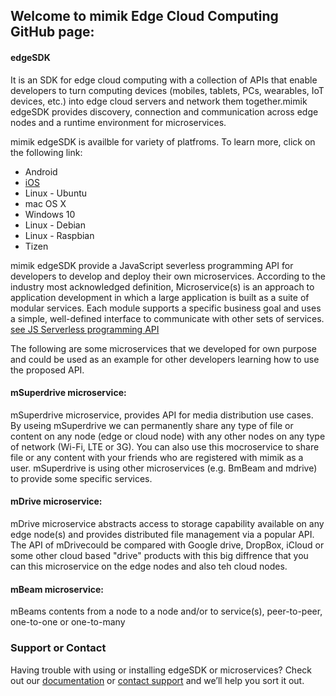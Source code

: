 ## Welcome to mimik Edge Cloud Computing GitHub page:


#### edgeSDK
It is an SDK for edge cloud computing with a collection of APIs that enable developers to turn computing devices (mobiles, tablets, PCs, wearables, IoT devices, etc.) into edge cloud servers and network them together.mimik edgeSDK provides discovery, connection and communication across edge nodes and a runtime environment for microservices.

mimik edgeSDK is availble for variety of platfroms. To learn more,  click on the following link:

- Android
- [iOS](https://github.com/mimikgit/edgeSDK-iOS)
- Linux - Ubuntu
- mac OS X
- Windows 10
- Linux - Debian
- Linux - Raspbian
- Tizen

mimik edgeSDK provide a JavaScript severless programming API for developers to develop and deploy their own microservices. According to the industry most acknowledged definition, Microservice(s) is an approach to application development in which a large application is built as a suite of modular services. Each module supports a specific business goal and uses a simple, well-defined interface to communicate with other sets of services. [see JS Serverless programming API](https://github.com/mimikgit/edgeMicroservices/wiki/Editing-How-to-use-mimik-serverless-JavaScript-programming-API)

The following are some microservices that we developed for own purpose and could be used as an example for other developers learning how to use the proposed API.

#### mSuperdrive microservice: 
mSuperdrive microservice, provides API for media distribution use cases. By useing mSuperdrive we can permanently share any type of file or content on any node (edge or cloud node) with any other nodes on any type of network (Wi-Fi, LTE or 3G). You can also use this mocroservice to share file or any content with your friends who are registered with mimik as a user. mSuperdrive is using other microservices (e.g. BmBeam and mdrive) to provide some specific services. 

#### mDrive microservice: 
mDrive microservice abstracts access to storage capability available on any edge node(s) and provides distributed file management via a popular API. The API of mDrivecould be compared with Google drive, DropBox, iCloud or some other cloud based "drive" products with this big diffrence that you can this microservice on the edge nodes and also teh cloud nodes.

#### mBeam microservice: 
mBeams contents from a node to a node and/or to service(s), peer-to-peer, one-to-one or one-to-many



### Support or Contact

Having trouble with using or installing edgeSDK or microservices? Check out our [documentation](https://github.com/mimikgit/edgeMicroservices/wiki/) or [contact support](support.sdk@mimik.com) and we’ll help you sort it out.
